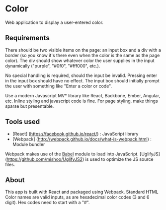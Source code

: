 # Color 

Web application to display a user-entered color.

## Requirements

There should be two visible items on the page: an input box and a div with a border (so you know it's there even when the color is the same as the page color). The div should show whatever color the user supplies in the input dynamically ("purple", "#0f0", "#fff000", etc.). 

No special handling is required, should the input be invalid. 
Pressing enter in the input box should have no effect. 
The input box should initially prompt the user with something like "Enter a color or code".

Use a modern Javascript MV* library like React, Backbone, Ember, Angular, etc. 
Inline styling and javascript code is fine. 
For page styling, make things sparse but presentable.

## Tools used

* [React] (https://facebook.github.io/react/) : JavaScript library
* [Webpack] (http://webpack.github.io/docs/what-is-webpack.html) : Module bundler

Webpack makes use of the [Babel](https://github.com/babel/babel-loader) module to load into JavaScript. [UglifyJS] (https://github.com/mishoo/UglifyJS2) is used to optimize the JS source files.

## About

This app is built with React and packaged using Webpack. 
Standard HTML Color names are valid inputs, as are hexadecimal color codes (3 and 6 digit). Hex codes need to start with a "#".

